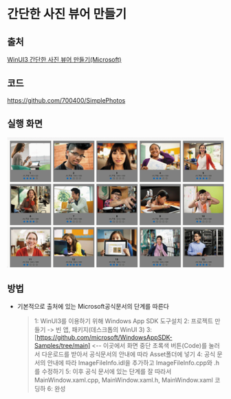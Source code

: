 # 간단한 사진 뷰어 만들기
## 출처
[WinUI3 간단한 사진 뷰어 만들기(Microsoft)](https://learn.microsoft.com/ko-kr/windows/apps/get-started/simple-photo-viewer-winui3?tabs=cpp)
## 코드
https://github.com/700400/SimplePhotos
## 실행 화면
![img](img/img_finalTest1/1.gif)
## 방법
* 기본적으로 출처에 있는 Microsoft공식문서의 단계를 따른다

  > 1: WinUI3를 이용하기 위해 Windows App SDK 도구설치
  > 2: 프로젝트 만들기 -> 빈 앱, 패키지(데스크톱의 WinUI 3)
  > 3: [https://github.com/microsoft/WindowsAppSDK-Samples/tree/main] <-- 이곳에서 화면 중단 초록색 버튼(Code)를 눌러서 다운로드를 받아서 공식문서의 안내에 따라 Asset폴더에 넣기
  > 4: 공식 문서의 안내에 따라 ImageFileInfo.idl을 추가하고 ImageFileInfo.cpp와 .h를 수정하기
  > 5: 이후 공식 문서에 있는 단계를 잘 따라서 MainWindow.xaml.cpp, MainWindow.xaml.h, MainWindow.xaml 코딩하
  > 6: 완성
